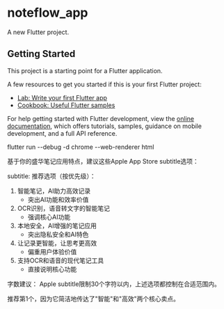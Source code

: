 # noteflow_app

A new Flutter project.

## Getting Started

This project is a starting point for a Flutter application.

A few resources to get you started if this is your first Flutter project:

- [Lab: Write your first Flutter app](https://docs.flutter.dev/get-started/codelab)
- [Cookbook: Useful Flutter samples](https://docs.flutter.dev/cookbook)

For help getting started with Flutter development, view the
[online documentation](https://docs.flutter.dev/), which offers tutorials,
samples, guidance on mobile development, and a full API reference.

flutter run --debug -d chrome --web-renderer html    

基于你的盛华笔记应用特点，建议这些Apple App Store subtitle选项：

subtitle: 推荐选项（按优先级）：

1. 智能笔记，AI助力高效记录
   - 突出AI功能和效率价值
2. OCR识别，语音转文字的智能笔记
   - 强调核心AI功能
3. 本地安全，AI增强的笔记应用
   - 突出隐私安全和AI特色
4. 让记录更智能，让思考更高效
   - 偏重用户体验价值
5. 支持OCR和语音的现代笔记工具
   - 直接说明核心功能

字数建议： Apple subtitle限制30个字符以内，上述选项都控制在合适范围内。

推荐第1个，因为它简洁地传达了"智能"和"高效"两个核心卖点。

